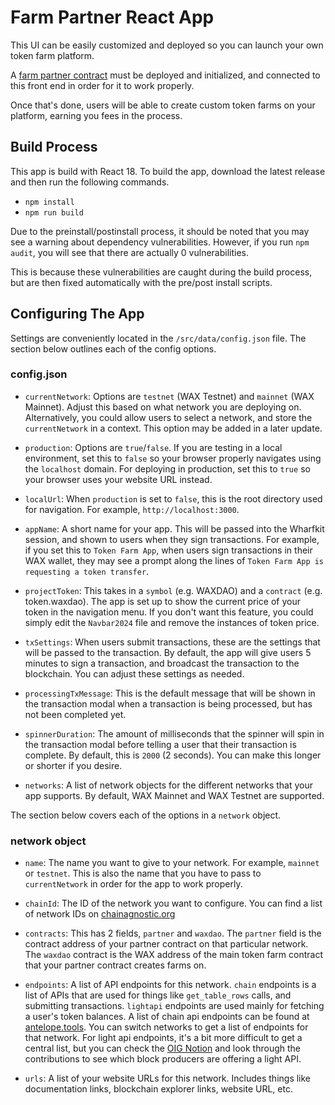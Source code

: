 # Farm Partner React App

This UI can be easily customized and deployed so you can launch your own token farm platform.

A [farm partner contract](https://github.com/mdcryptonfts/farm-partner-contract) must be deployed and initialized, and connected to this front end in order for it to work properly.

Once that's done, users will be able to create custom token farms on your platform, earning you fees in the process.

## Build Process

This app is build with React 18. To build the app, download the latest release and then run the following commands.

- `npm install`
- `npm run build`

Due to the preinstall/postinstall process, it should be noted that you may see a warning about dependency vulnerabilities. However, if you run `npm audit`, you will see that there are actually 0 vulnerabilities.

This is because these vulnerabilities are caught during the build process, but are then fixed automatically with the pre/post install scripts.

## Configuring The App

Settings are conveniently located in the `/src/data/config.json` file. The section below outlines each of the config options.

### config.json

- `currentNetwork`: Options are `testnet` (WAX Testnet) and `mainnet` (WAX Mainnet). Adjust this based on what network you are deploying on. Alternatively, you could allow users to select a network, and store the `currentNetwork` in a context. This option may be added in a later update.

- `production`: Options are `true`/`false`. If you are testing in a local environment, set this to `false` so your browser properly navigates using the `localhost` domain. For deploying in production, set this to `true` so your browser uses your website URL instead.

- `localUrl`: When `production` is set to `false`, this is the root directory used for navigation. For example, `http://localhost:3000`.

- `appName`: A short name for your app. This will be passed into the Wharfkit session, and shown to users when they sign transactions. For example, if you set this to `Token Farm App`, when users sign transactions in their WAX wallet, they may see a prompt along the lines of `Token Farm App is requesting a token transfer`.

- `projectToken`: This takes in a `symbol` (e.g. WAXDAO) and a `contract` (e.g. token.waxdao). The app is set up to show the current price of your token in the navigation menu. If you don't want this feature, you could simply edit the `Navbar2024` file and remove the instances of token price.

- `txSettings`: When users submit transactions, these are the settings that will be passed to the transaction. By default, the app will give users 5 minutes to sign a transaction, and broadcast the transaction to the blockchain. You can adjust these settings as needed.

- `processingTxMessage`: This is the default message that will be shown in the transaction modal when a transaction is being processed, but has not been completed yet.

- `spinnerDuration`: The amount of milliseconds that the spinner will spin in the transaction modal before telling a user that their transaction is complete. By default, this is `2000` (2 seconds). You can make this longer or shorter if you desire.

- `networks`: A list of network objects for the different networks that your app supports. By default, WAX Mainnet and WAX Testnet are supported.

The section below covers each of the options in a `network` object.

### network object

- `name`: The name you want to give to your network. For example, `mainnet` or `testnet`. This is also the name that you have to pass to `currentNetwork` in order for the app to work properly.

- `chainId`: The ID of the network you want to configure. You can find a list of network IDs on [chainagnostic.org](https://namespaces.chainagnostic.org/antelope/caip2#test-cases)

- `contracts`: This has 2 fields, `partner` and `waxdao`. The `partner` field is the contract address of your partner contract on that particular network. The `waxdao` contract is the WAX address of the main token farm contract that your partner contract creates farms on.

- `endpoints`: A list of API endpoints for this network. `chain` endpoints is a list of APIs that are used for things like `get_table_rows` calls, and submitting transactions. `lightapi` endpoints are used mainly for fetching a user's token balances. A list of chain api endpoints can be found at [antelope.tools](https://wax.antelope.tools/endpoints). You can switch networks to get a list of endpoints for that network. For light api endpoints, it's a bit more difficult to get a central list, but you can check the [OIG Notion](https://wax-oig.notion.site/b13a262bd3ea480db01b3127535e496b?v=75166b0942ef4d13b752da9635744058) and look through the contributions to see which block producers are offering a light API.

- `urls`: A list of your website URLs for this network. Includes things like documentation links, blockchain explorer links, website URL, etc.
